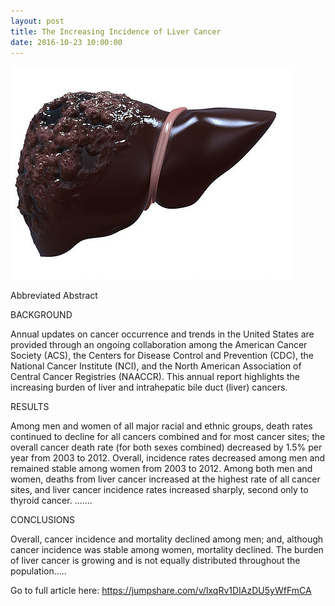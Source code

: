 ```yaml
---
layout: post
title: The Increasing Incidence of Liver Cancer
date: 2016-10-23 10:00:00
---
```


![](/assets/images/the-increasing-incidence-of-liver-cancer.jpg)

Abbreviated Abstract
 
BACKGROUND

Annual updates on cancer occurrence and trends in the United States are provided through an ongoing collaboration among the American Cancer Society (ACS), the Centers for Disease Control and Prevention (CDC), the National Cancer Institute (NCI), and the North American Association of Central Cancer Registries (NAACCR). This annual report highlights the increasing burden of liver and intrahepatic bile duct (liver) cancers.

RESULTS

Among men and women of all major racial and ethnic groups, death rates continued to decline for all cancers combined and for most cancer sites; the overall cancer death rate (for both sexes combined) decreased by 1.5% per year from 2003 to 2012. Overall, incidence rates decreased among men and remained stable among women from 2003 to 2012. Among both men and women, deaths from liver cancer increased at the highest rate of all cancer sites, and liver cancer incidence rates increased sharply, second only to thyroid cancer. .......  

CONCLUSIONS

Overall, cancer incidence and mortality declined among men; and, although cancer incidence was stable among women, mortality declined. The burden of liver cancer is growing and is not equally distributed throughout the population.....

Go to full article here: <https://jumpshare.com/v/IxqRv1DIAzDU5yWfFmCA>